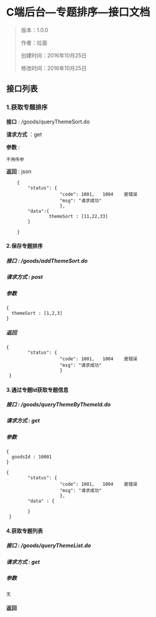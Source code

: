 # C端后台—专题排序—接口文档

> 版本：1.0.0
>
> 作者：拉面
>
> 创建时间：2016年10月25日
>
> 修改时间：2016年10月25日

## 接口列表

### 1.获取专题排序

**接口** :     /goods/queryThemeSort.do

**请求方式**  ：get

**参数** : 

``` 
不用传参
```

**返回** :
json

``` 
	{
        "status": {
                    "code": 1001,   1004    是错误
                    "msg": "请求成功"
                    },
        "data":{ 
        		themeSort : [11,22,33]
        }
        	
    }	
```

#### 2.保存专题排序

##### 接口  :  /goods/addThemeSort.do

##### 请求方式  :  post

##### 参数 

```
{
  themeSort : [1,2,3]
}
```

##### 返回

```
{
        "status": {
                    "code": 1001,   1004    是错误
                    "msg": "请求成功"
                    }
 }	
```

#### 3.通过专题Id获取专题信息

##### 接口  :  /goods/queryThemeByThemeId.do

##### 请求方式  :  get

##### 参数

```
{
  goodsId : 10001
}
```



```
{
        "status": {
                    "code": 1001,   1004    是错误
                    "msg": "请求成功"
                    },
        "data" : {
          
        }
 }	
```

#### 4.获取专题列表

##### 接口  :  /goods/queryThemeList.do

##### 请求方式  :  get

##### 参数

```
无
```

#### 返回

```

```

